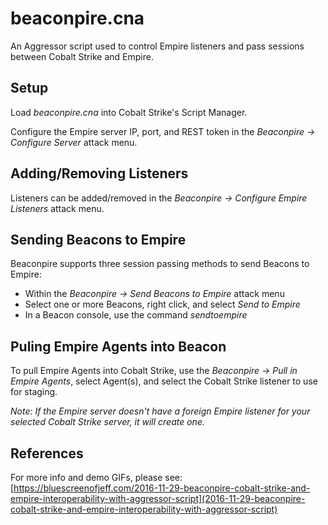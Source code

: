 # beaconpire.cna

An Aggressor script used to control Empire listeners and pass sessions between Cobalt Strike and Empire.

## Setup

Load *beaconpire.cna* into Cobalt Strike's Script Manager. 

Configure the Empire server IP, port, and REST token in the *Beaconpire -> Configure Server* attack menu. 


## Adding/Removing Listeners

Listeners can be added/removed in the *Beaconpire -> Configure Empire Listeners* attack menu.

## Sending Beacons to Empire

Beaconpire supports three session passing methods to send Beacons to Empire:

* Within the *Beaconpire -> Send Beacons to Empire* attack menu
* Select one or more Beacons, right click, and select *Send to Empire*
* In a Beacon console, use the command *sendtoempire*

## Puling Empire Agents into Beacon

To pull Empire Agents into Cobalt Strike, use the *Beaconpire -> Pull in Empire Agents*, select Agent(s), and select the Cobalt Strike listener to use for staging. 

*Note: If the Empire server doesn't have a foreign Empire listener for your selected Cobalt Strike server, it will create one.*

## References

For more info and demo GIFs, please see:
[https://bluescreenofjeff.com/2016-11-29-beaconpire-cobalt-strike-and-empire-interoperability-with-aggressor-script](2016-11-29-beaconpire-cobalt-strike-and-empire-interoperability-with-aggressor-script)